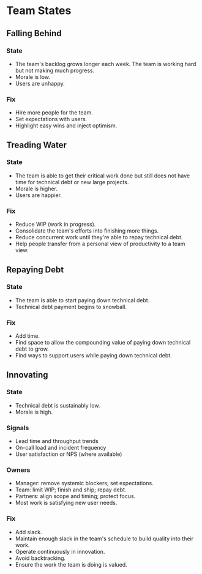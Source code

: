 # Team States

## Falling Behind

### State

- The team's backlog grows longer each week. The team is working hard but not making much progress.
- Morale is low.
- Users are unhappy.

### Fix

- Hire more people for the team.
- Set expectations with users.
- Highlight easy wins and inject optimism.

## Treading Water

### State

- The team is able to get their critical work done but still does not have time for technical debt or new large projects.
- Morale is higher.
- Users are happier.

### Fix

- Reduce WIP (work in progress).
- Consolidate the team's efforts into finishing more things.
- Reduce concurrent work until they're able to repay technical debt.
- Help people transfer from a personal view of productivity to a team view.

## Repaying Debt

### State

- The team is able to start paying down technical debt.
- Technical debt payment begins to snowball.

### Fix

- Add time.
- Find space to allow the compounding value of paying down technical debt to grow.
- Find ways to support users while paying down technical debt.

## Innovating

### State

- Technical debt is sustainably low.
- Morale is high.

### Signals

- Lead time and throughput trends
- On-call load and incident frequency
- User satisfaction or NPS (where available)

### Owners

- Manager: remove systemic blockers; set expectations.
- Team: limit WIP; finish and ship; repay debt.
- Partners: align scope and timing; protect focus.
- Most work is satisfying new user needs.

### Fix

- Add slack.
- Maintain enough slack in the team's schedule to build quality into their work.
- Operate continuously in innovation.
- Avoid backtracking.
- Ensure the work the team is doing is valued.
